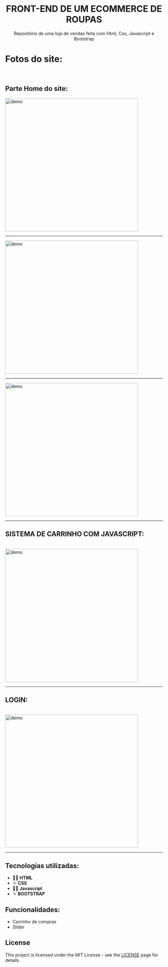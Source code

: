 <h1 align="center">

<br>
FRONT-END DE UM ECOMMERCE DE ROUPAS
</h1>

<p align="center">Repositório de uma loja de vendas feita com Html, Css, Javascript e Bootstrap</p>

#

# Fotos do site:
<br>

## Parte Home do site:

<div>
  <img src="https://github.com/LeandroBorotta/onepageWebsite/assets/112660830/97e4652e-046d-4ccc-98a9-a6904ac85094" alt="demo" height="425">
</div>

<hr />

<div>
  <img src="https://github.com/LeandroBorotta/onepageWebsite/assets/112660830/ff385657-1474-47b0-a611-1717075d9365" alt="demo" height="425">
</div>


<hr />


<div>
  <img src="https://github.com/LeandroBorotta/onepageWebsite/assets/112660830/7f6dfa19-3e72-4ba8-a499-b0d18f84c352" alt="demo" height="425">
</div>


<hr />

## SISTEMA DE CARRINHO COM JAVASCRIPT:

<br>

<div>
  <img src="https://github.com/LeandroBorotta/onepageWebsite/assets/112660830/2e67315d-774f-4975-80a5-daf13eed3749" alt="demo" height="425">
</div>


<hr />

## LOGIN:

<br>

<div>
  <img src="https://github.com/LeandroBorotta/onepageWebsite/assets/112660830/7a9f472b-068c-4e24-ba1d-b6fedac9d43f" alt="demo" height="425">
</div>


<hr />



## Tecnologias utilizadas:
- 👩‍💻 **HTML**
- ⚛️ **CSS**
- 👨‍💻 **Javascript**
- ⚛️ **BOOTSTRAP**

## Funcionalidades:
- Carrinho de compras
- Slider

## License

This project is licensed under the MIT License - see the [LICENSE](https://opensource.org/licenses/MIT) page for details.

